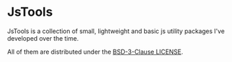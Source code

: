 # JsTools

JsTools is a collection of small, lightweight and basic js utility packages I've developed over the time.

All of them are distributed under the [BSD-3-Clause LICENSE](LICENSE).
